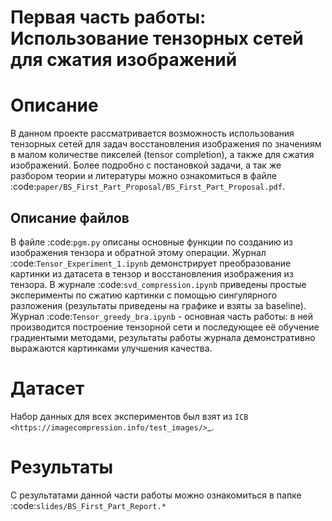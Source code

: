 Первая часть работы: Использование тензорных сетей для сжатия изображений 
================

Описание
================

В данном проекте рассматривается возможность использования тензорных сетей для задач восстановления изображения по значениям в малом количестве пикселей (tensor completion), а также для сжатия изображений. Более подробно с постановкой задачи, а так же разбором теории и литературы можно ознакомиться в файле :code:`paper/BS_First_Part_Proposal/BS_First_Part_Proposal.pdf`.

Описание файлов
---------------

В файле :code:`pgm.py` описаны основные функции по созданию из изображения тензора и обратной этому операции. Журнал :code:`Tensor_Experiment_1.ipynb` демонстрирует преобразование картинки из датасета в тензор и восстановления изображения из тензора. В журнале :code:`svd_compression.ipynb` приведены простые эксперименты по сжатию картинки с помощью сингулярного разложения (результаты приведены на графике и взяты за baseline). Журнал :code:`Tensor_greedy_bra.ipynb` - основная часть работы: в ней производится построение тензорной сети и последующее её обучение градиентыми методами, результаты работы журнала демонстративно выражаются картинками улучшения качества.

Датасет
================
Набор данных для всех экспериментов был взят из `ICB <https://imagecompression.info/test_images/>`_.

Результаты
================

С результатами данной части работы можно ознакомиться в папке :code:`slides/BS_First_Part_Report.*` 
